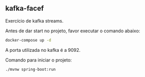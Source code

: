 ## kafka-facef

Exercício de kafka streams.

Antes de dar start no projeto, favor executar o comando abaixo:
```sh
docker-compose up -d
```

A porta utilizada no kafka é a 9092.

Comando para iniciar o projeto:
```sh
./mvnw spring-boot:run
```
